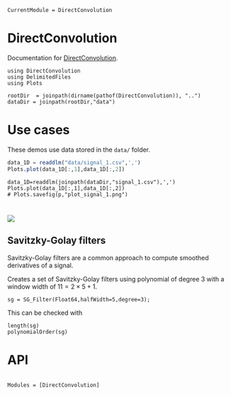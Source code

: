 ```@meta
CurrentModule = DirectConvolution
```

# DirectConvolution

Documentation for [DirectConvolution](https://github.com/vincent-picaud/DirectConvolution.jl).
```@setup session_1
using DirectConvolution
using DelimitedFiles
using Plots

rootDir  = joinpath(dirname(pathof(DirectConvolution)), "..")
dataDir = joinpath(rootDir,"data")

```

# Use cases

These demos use data stored in the `data/` folder.


```julia
data_1D = readdlm("data/signal_1.csv",',')
Plots.plot(data_1D[:,1],data_1D[:,2])
```

```@setup session_1
data_1D=readdlm(joinpath(dataDir,"signal_1.csv"),',')
Plots.plot(data_1D[:,1],data_1D[:,2])
# Plots.savefig(p,"plot_signal_1.png")
```

# ![](plot_signal_1.png)

## Savitzky-Golay filters

Savitzky-Golay filters are a common approach to compute smoothed
derivatives of a signal.

Creates a set of Savitzky-Golay filters using polynomial of degree $3$
with a window width of $11=2\times 5+1$.


```@repl session_1
sg = SG_Filter(Float64,halfWidth=5,degree=3);
```

This can be checked with 

```@repl session_1
length(sg)
polynomialOrder(sg)
```

# API


```@index
```

```@autodocs
Modules = [DirectConvolution]
```
